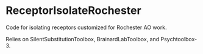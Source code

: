 # ReceptorIsolateRochester
Code for isolating receptors customized for Rochester AO work.

Relies on SilentSubstitutionToolbox, BrainardLabToolbox, and Psychtoolbox-3.
